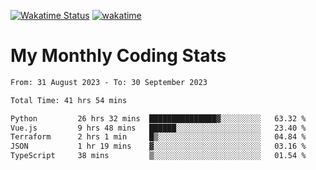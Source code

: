 [![Wakatime Status](https://github.com/noopurphalak/noopurphalak/workflows/wakatime-status-update/badge.svg)](https://github.com/noopurphalak/noopurphalak/actions/workflows/main.yml)
[![wakatime](https://wakatime.com/badge/user/80ace140-ef40-4fdd-b8ed-f3be3d2e1aea.svg)](https://wakatime.com/@80ace140-ef40-4fdd-b8ed-f3be3d2e1aea)

# My Monthly Coding Stats

<!--START_SECTION:waka-->

```txt
From: 31 August 2023 - To: 30 September 2023

Total Time: 41 hrs 54 mins

Python         26 hrs 32 mins  ███████████████▓░░░░░░░░░   63.32 %
Vue.js         9 hrs 48 mins   ██████░░░░░░░░░░░░░░░░░░░   23.40 %
Terraform      2 hrs 1 min     █▒░░░░░░░░░░░░░░░░░░░░░░░   04.84 %
JSON           1 hr 19 mins    ▓░░░░░░░░░░░░░░░░░░░░░░░░   03.16 %
TypeScript     38 mins         ▒░░░░░░░░░░░░░░░░░░░░░░░░   01.54 %
```

<!--END_SECTION:waka-->
